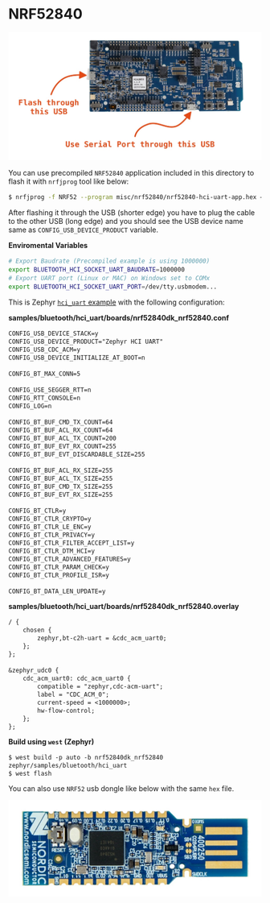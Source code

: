 # NRF52840

![NRF52840DK](nrf52-dk.jpg)

You can use precompiled `NRF52840` application included in this directory to flash it with `nrfjprog` tool like below:

``` bash
$ nrfjprog -f NRF52 --program misc/nrf52840/nrf52840-hci-uart-app.hex –-chiperase --reset
```

After flashing it through the USB (shorter edge) you have to plug the cable to the other USB (long edge) and you should see the USB device name same as `CONFIG_USB_DEVICE_PRODUCT` variable.

**Enviromental Variables**
``` bash
# Export Baudrate (Precompiled example is using 1000000)
export BLUETOOTH_HCI_SOCKET_UART_BAUDRATE=1000000
# Export UART port (Linux or MAC) on Windows set to COMx
export BLUETOOTH_HCI_SOCKET_UART_PORT=/dev/tty.usbmodem...
```

This is Zephyr [`hci_uart` example](https://github.com/zephyrproject-rtos/zephyr/tree/main/samples/bluetooth/hci_uart) with the following configuration:

**samples/bluetooth/hci_uart/boards/nrf52840dk_nrf52840.conf**
``` 
CONFIG_USB_DEVICE_STACK=y
CONFIG_USB_DEVICE_PRODUCT="Zephyr HCI UART"
CONFIG_USB_CDC_ACM=y
CONFIG_USB_DEVICE_INITIALIZE_AT_BOOT=n

CONFIG_BT_MAX_CONN=5

CONFIG_USE_SEGGER_RTT=n
CONFIG_RTT_CONSOLE=n
CONFIG_LOG=n

CONFIG_BT_BUF_CMD_TX_COUNT=64
CONFIG_BT_BUF_ACL_RX_COUNT=64
CONFIG_BT_BUF_ACL_TX_COUNT=200
CONFIG_BT_BUF_EVT_RX_COUNT=255
CONFIG_BT_BUF_EVT_DISCARDABLE_SIZE=255

CONFIG_BT_BUF_ACL_RX_SIZE=255
CONFIG_BT_BUF_ACL_TX_SIZE=255
CONFIG_BT_BUF_CMD_TX_SIZE=255
CONFIG_BT_BUF_EVT_RX_SIZE=255

CONFIG_BT_CTLR=y
CONFIG_BT_CTLR_CRYPTO=y
CONFIG_BT_CTLR_LE_ENC=y
CONFIG_BT_CTLR_PRIVACY=y
CONFIG_BT_CTLR_FILTER_ACCEPT_LIST=y
CONFIG_BT_CTLR_DTM_HCI=y
CONFIG_BT_CTLR_ADVANCED_FEATURES=y
CONFIG_BT_CTLR_PARAM_CHECK=y
CONFIG_BT_CTLR_PROFILE_ISR=y

CONFIG_BT_DATA_LEN_UPDATE=y
```

**samples/bluetooth/hci_uart/boards/nrf52840dk_nrf52840.overlay**
``` 
/ {
	chosen {
		zephyr,bt-c2h-uart = &cdc_acm_uart0;
	};
};

&zephyr_udc0 {
	cdc_acm_uart0: cdc_acm_uart0 {
		compatible = "zephyr,cdc-acm-uart";
		label = "CDC_ACM_0";
		current-speed = <1000000>;
		hw-flow-control;
	};
};
```

**Build using `west` (Zephyr)**
```
$ west build -p auto -b nrf52840dk_nrf52840 zephyr/samples/bluetooth/hci_uart
$ west flash
```

You can also use `NRF52` usb dongle like below with the same `hex` file.

![NRF52-USB](nrf52-usb.jpg)